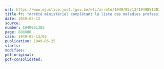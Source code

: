 ```yaml
---
url: https://www.ejustice.just.fgov.be/eli/arrete/1949/05/13/1949051303/justel
title-fr: "Arrêté ministériel complétant la liste des maladies professionnelles visées par les articles 121 à 136 du règlement général pour la protection du travail"
date: 1949-05-13
source:
number: 1949051303
page: 888888
case: 1949-05-13/02
publication: 1949-06-25
starts:
modifies:
pdf-original:
pdf-consolidated:
---
```


